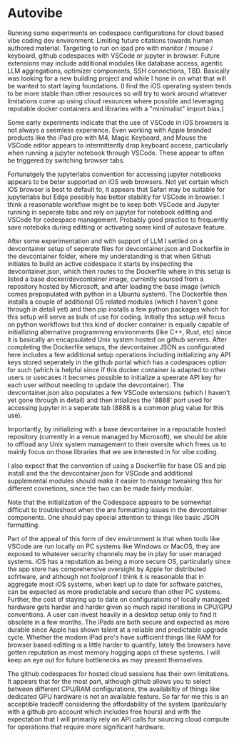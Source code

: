 # Autovibe
Running some experiments on codespace configurations for cloud based vibe coding dev environment. Limiting future citations towards human authored material. Targeting to run on ipad pro with monitor / mouse / keyboard, github codespaces with VSCode or jupyter in browser. Future extensions may include additional modules like database access, agentic LLM aggregations, optimizer components, SSH connections, TBD. Basically was looking for a new building project and while I hone in on what that will be wanted to start laying foundations. (I find the iOS operating system tends to be more stable than other resources so will try to work around whatever limitations come up using cloud resources where possible and leveraging reputable docker containers and libraries with a "minimalist" import bias.)

Some early experiments indicate that the use of VSCode in iOS browsers is not always a seemless experience. Even working with Apple branded products like the iPad pro with M4, Magic Keyboard, and Mouse the VSCode editor appears to intermittently drop keyboard access, particularly when running a jupyter notebook through VSCode. These appear to often be triggered by switching browser tabs. 

Fortunatgely the jupyterlabs convention for accessing jupyter notebooks appears to be beter supported on iOS web browsers. Not yet certain which iOS browser is best to default to, it appears that Safari may be suitable for jupyterlabs but Edge possibly has better stability for VSCode in browser. I think a reasonable workflow might be to keep both VSCode and Jupyter running in seperate tabs and rely on jupyter for notebook editting and VSCode for codespace management. Probably good practice to frequently save noteboks during editting or activating some kind of autosave feature.

After some experimentation and with support of LLM I settled on a devcontainer setup of seperate files for devcontainer.json and Dockerfile in the devcontainer folder, where my understanding is that when Github initiates to build an active codespace it starts by inspecting the devcontainer.json, which then routes to the Dockerfile where in this setup is listed a base docker/devcontainer image, currently sourced from a repository hosted by Microsoft, and after loading the base image (which comes prepopulated with python in a Ubuntu system). The Dockerfile then installs a couple of additional OS related modules (which I haven't gone through in detail yet) and then pip installs a few python packages which for this setup will serve as bulk of use for coding. Initially this setup will focus on python workflows but this kind of docker container is equally capable of initiallizing alternative programming environments (like C++, Rust, etc) since it is basically an encapsulated Unix system hosted on github servers. After completing the Dockerfile setups, the devcontainer.JSON as configurated here includes a few additional setup operations including initializing any API keys stored seperately in the github portal which has a codespaces option for such (which is helpful since if this docker container is adapted to other users or usecases it becomes possible to initialize a speerate API key for each user without needing to update the devcontainer). The devcontainer.json also populates a few VSCode extensions (which I haven't yet gone through in detail) and then intializes the '8888' port used for accessing jupyter in a seperate tab (8888 is a common plug value for this use).

Importantly, by initializing with a base devcontainer in a repoutable hosted repository (currently in a venue managed by Microsoft), we should be able to offload any Unix system management to their oversite which frees us to mainly focus on those libraries that we are interested in for vibe coding.

I also expect that the convention of using a Dockerfile for base OS and pip install and the the devcontainer.json for VSCode and additional supplemental modules should make it easier to manage tweaking this for different covnetions, since the two can be made fairly modular.

Note that the initialization of the Codespace appears to be somewhat difficult to troubleshoot when  the are formatting issues in the devcontainer components. One should pay special attention to things like basic JSON formatting.

Part of the appeal of this form of dev environment is that when tools like VSCode are run locally on PC systems like Windows or MacOS, they are exposed to whatever security channels may be in play for user managed systems. iOS has a reputation as being a more secure OS, particularly since the app store has comprehensive oversight by Apple for distributed sofrtware, and although not foolproof I think it is reasonable that in aggregate most iOS systems, when kept up to date for software patches, can be expected as more predictable and secure than other PC systems. Further, the cost of staying up to date on configurations of locally managed hardware gets harder and harder given so much rapid iterations in CPU/GPU conventions. A user can invest heavily in a desktop setup only to find it obsolete in a few months. The iPads are both secure and expected as more durable since Apple has shown talent at a reliable and predictable upgrade cycle. Whether the modern iPad pro's have sufficient things like RAM for browser based editting is a little harder to quantify, lately the browsers have gotten reputation as most memory hogging apps of these systems. I will keep an eye out for future bottlenecks as may present themselves.

The github codespaces for hosted cloud sessions has their own limitations. It appears that for the most part, although github allows you to select between different CPU/RAM configurations, the availabiltiy of things like dedicated GPU hardware is not an available feature. So far for me this is an acceptible tradeoff considering the affordability of the system (paritcularly with a github pro account which includes free hours) and with the expectation that I will primarily rely on API calls for sourcing cloud compute for operations that require more significant hardware.

